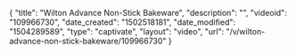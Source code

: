 {
    "title": "Wilton Advance Non-Stick Bakeware",
    "description": "",
    "videoid": "109966730",
    "date_created": "1502518181",
    "date_modified": "1504289589",
    "type": "captivate",
    "layout": "video",
    "url": "\/v\/wilton-advance-non-stick-bakeware\/109966730"
}